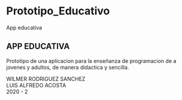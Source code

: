 # Prototipo_Educativo
App educativa
## APP EDUCATIVA
Prototipo de una aplicacion para la enseñanza de programacion de a jovenes
y adultos, de manera didactica y sencilla. 

 WILMER RODRIGUEZ SANCHEZ <br>
 LUIS ALFREDO ACOSTA <br>
 2020 - 2
